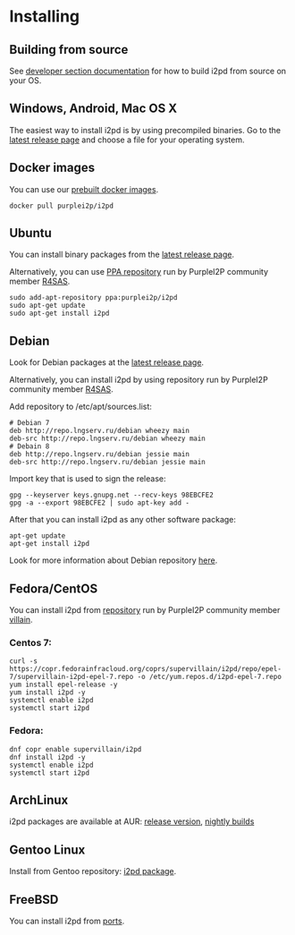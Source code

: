 Installing
==========

Building from source
--------------------

See [developer section documentation](../devs/building/requirements.md) for how to build i2pd from source on your OS.


Windows, Android, Mac OS X  
--------------------------

The easiest way to install i2pd is by using precompiled binaries. 
Go to the [latest release page](https://github.com/PurpleI2P/i2pd/releases/latest) and choose a file for your operating system.


## Docker images

You can use our [prebuilt docker images](https://hub.docker.com/r/purplei2p/i2pd/).

    docker pull purplei2p/i2pd


## Ubuntu

You can install binary packages from the [latest release page](https://github.com/PurpleI2P/i2pd/releases/latest). 

Alternatively, you can use [PPA repository](https://launchpad.net/~purplei2p/+archive/ubuntu/i2pd) run by PurpleI2P community member [R4SAS](https://twitter.com/i2pr4sas).

    sudo add-apt-repository ppa:purplei2p/i2pd
    sudo apt-get update
    sudo apt-get install i2pd


## Debian

Look for Debian packages at the [latest release page](https://github.com/PurpleI2P/i2pd/releases/latest).

Alternatively, you can install i2pd by using repository run by PurpleI2P community member [R4SAS](https://twitter.com/i2pr4sas).

Add repository to /etc/apt/sources.list:

    # Debian 7
    deb http://repo.lngserv.ru/debian wheezy main
    deb-src http://repo.lngserv.ru/debian wheezy main
    # Debain 8
    deb http://repo.lngserv.ru/debian jessie main
    deb-src http://repo.lngserv.ru/debian jessie main

Import key that is used to sign the release:

    gpg --keyserver keys.gnupg.net --recv-keys 98EBCFE2
    gpg -a --export 98EBCFE2 | sudo apt-key add -

After that you can install i2pd as any other software package:

    apt-get update
    apt-get install i2pd

Look for more information about Debian repository [here](https://repo.lngserv.ru/.help/readme.txt).

## Fedora/CentOS

You can install i2pd from [repository](https://copr.fedorainfracloud.org/coprs/supervillain/i2pd/) 
run by PurpleI2P community member [villain](https://twitter.com/el_villano_loco).

### Centos 7:

    curl -s https://copr.fedorainfracloud.org/coprs/supervillain/i2pd/repo/epel-7/supervillain-i2pd-epel-7.repo -o /etc/yum.repos.d/i2pd-epel-7.repo
    yum install epel-release -y
    yum install i2pd -y
    systemctl enable i2pd
    systemctl start i2pd

### Fedora:

    dnf copr enable supervillain/i2pd
    dnf install i2pd -y
    systemctl enable i2pd
    systemctl start i2pd


## ArchLinux

i2pd packages are available at AUR: [release version](https://aur.archlinux.org/packages/i2pd/),
[nightly builds](https://aur.archlinux.org/packages/i2pd-git/)

## Gentoo Linux

Install from Gentoo repository: [i2pd package](https://packages.gentoo.org/packages/net-vpn/i2pd).


FreeBSD
-------

You can install i2pd from [ports](https://www.freshports.org/security/i2pd/).

